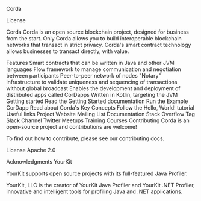 Corda

 License

Corda
Corda is an open source blockchain project, designed for business from the start. Only Corda allows you to build interoperable blockchain networks that transact in strict privacy. Corda's smart contract technology allows businesses to transact directly, with value.

Features
Smart contracts that can be written in Java and other JVM languages
Flow framework to manage communication and negotiation between participants
Peer-to-peer network of nodes
"Notary" infrastructure to validate uniqueness and sequencing of transactions without global broadcast
Enables the development and deployment of distributed apps called CorDapps
Written in Kotlin, targeting the JVM
Getting started
Read the Getting Started documentation
Run the Example CorDapp
Read about Corda's Key Concepts
Follow the Hello, World! tutorial
Useful links
Project Website
Mailing List
Documentation
Stack Overflow Tag
Slack Channel
Twitter
Meetups
Training Courses
Contributing
Corda is an open-source project and contributions are welcome!

To find out how to contribute, please see our contributing docs.

License
Apache 2.0

Acknowledgments
YourKit

YourKit supports open source projects with its full-featured Java Profiler.

YourKit, LLC is the creator of YourKit Java Profiler and YourKit .NET Profiler, innovative and intelligent tools for profiling Java and .NET applications.
